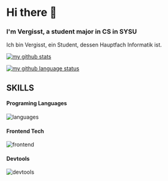 <!---
Vergesst/Vergesst is a ✨ special ✨ repository because its `README.md` (this file) appears on your GitHub profile.
You can click the Preview link to take a look at your changes.
--->
# Hi there 👋
### I'm Vergisst, a student major in CS in SYSU
Ich bin Vergisst, ein Student, dessen Hauptfach Informatik ist.

[![my github stats](https://github-readme-stats.vercel.app/api?username=vergesst&show_icons=true&icon_color=199861&count_private=true&include_all_commits=true&hide_border=true)](https://github.com/vergesst)

[![my github language status](https://github-readme-stats.vercel.app/api/top-langs/?username=vergesst&langs_count=8&layout=compact&hide_border=true)](https://github.com/vergesst)

## SKILLS

#### Programing Languages
![languages](https://skillicons.dev/icons?i=ts,kotlin,rust,elixir)

#### Frontend Tech
![frontend](https://skillicons.dev/icons?i=html,css,ts,vue)

<!-- #### Backend Tech
![backend](https://skillicons.dev/icons?i=nodejs,express,java,spring) -->

#### Devtools
![devtools](https://skillicons.dev/icons?i=idea,webstorm,vscode)

